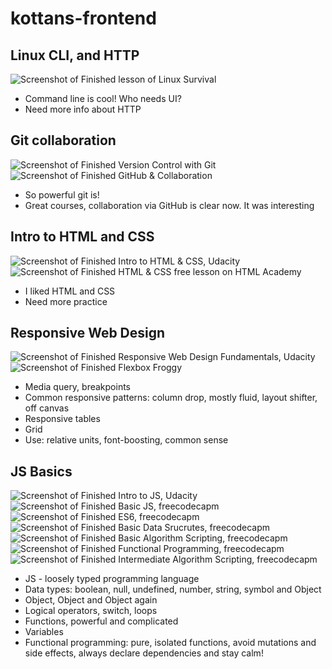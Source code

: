 # kottans-frontend
## Linux CLI, and HTTP  
![Screenshot of Finished lesson of Linux Survival](task_linux_cli/Finished_lesson_of_Linux_Survival.png)
* Command line is cool! Who needs UI?
* Need more info about HTTP

## Git collaboration  
![Screenshot of Finished Version Control with Git](task_git_collaboration/version-control-with-git.png)
![Screenshot of Finished GitHub & Collaboration](task_git_collaboration/github-and-collaboration.png)
- So powerful git is!
- Great courses, collaboration via GitHub is clear now. It was interesting

## Intro to HTML and CSS  
![Screenshot of Finished Intro to HTML & CSS, Udacity](task_html_css_intro/intro_to_html_css_udacity.png)
![Screenshot of Finished HTML & CSS free lesson on HTML Academy](task_html_css_intro/HTML-academy-free-lesson-HTML-&-CSS.png)
* I liked HTML and CSS
* Need more practice

## Responsive Web Design  
![Screenshot of Finished Responsive Web Design Fundamentals, Udacity](task_responsive_web_design/responsive-web-design-fundamentals.png)
![Screenshot of Finished Flexbox Froggy](task_responsive_web_design/flexbox-froggy.png)
- Media query, breakpoints
- Common responsive patterns: column drop, mostly fluid, layout shifter, off canvas
- Responsive tables
- Grid
- Use: relative units, font-boosting, common sense

## JS Basics
![Screenshot of Finished Intro to JS, Udacity](task_js_basics/intro-to-javascript-udacity.png)
![Screenshot of Finished Basic JS, freecodecapm](task_js_basics/basic-javascript-freecodecamp.png)
![Screenshot of Finished ES6, freecodecapm](task_js_basics/es6-freecodecamp.png)
![Screenshot of Finished Basic Data Srucrutes, freecodecapm](task_js_basics/basic-data-structures-freecodecamp.png)
![Screenshot of Finished Basic Algorithm Scripting, freecodecapm](task_js_basics/basic-algorithm-scripting-freecodecamp.png)
![Screenshot of Finished Functional Programming, freecodecapm](task_js_basics/functional-programming-freecodecamp.png)
![Screenshot of Finished Intermediate Algorithm Scripting, freecodecapm](task_js_basics/intermediate-algorithm-scripting-freecodecamp.png)
* JS - loosely typed programming language
* Data types: boolean, null, undefined, number, string, symbol and Object
* Object, Object and Object again
* Logical operators, switch, loops
* Functions, powerful and complicated
* Variables
* Functional programming: pure, isolated functions, avoid mutations and side effects, always declare dependencies and stay calm!
